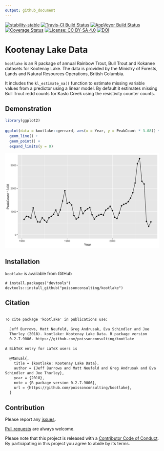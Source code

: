 ```yaml
---
output: github_document
---
```


<!-- README.md is generated from README.Rmd. Please edit that file -->




[![stability-stable](https://img.shields.io/badge/stability-stable-green.svg)](https://github.com/joethorley/stability-badges#stable)
[![Travis-CI Build Status](https://travis-ci.org/poissonconsulting/kootlake.svg?branch=master)](https://travis-ci.org/poissonconsulting/kootlake)
[![AppVeyor Build Status](https://ci.appveyor.com/api/projects/status/github/poissonconsulting/kootlake?branch=master&svg=true)](https://ci.appveyor.com/project/poissonconsulting/kootlake)
[![Coverage Status](https://img.shields.io/codecov/c/github/poissonconsulting/kootlake/master.svg)](https://codecov.io/github/poissonconsulting/kootlake?branch=master)
[![License: CC BY-SA 4.0](https://img.shields.io/badge/License-CC%20BY--SA%204.0-lightgrey.svg)](https://creativecommons.org/licenses/by-sa/4.0/)
[![DOI](https://zenodo.org/badge/DOI/10.5281/zenodo.596654.svg)](https://doi.org/10.5281/zenodo.596654)

# Kootenay Lake Data

`kootlake` is an R package of annual Rainbow Trout, Bull Trout and Kokanee datasets for Kootenay Lake.
The data is provided by the Ministry of Forests, Lands and Natural Resources Operations, British Columbia.

It includes the `kl_estimate_na()` function to estimate missing variable values from a predictor using a linear model.
By default it estimates missing Bull Trout redd counts for Kaslo Creek using the resistivity counter counts.

## Demonstration


```r
library(ggplot2)

ggplot(data = kootlake::gerrard, aes(x = Year, y = PeakCount * 3.08)) + 
  geom_line() + 
  geom_point() + 
  expand_limits(y = 0)
```

![plot of chunk unnamed-chunk-2](tools/README-unnamed-chunk-2-1.png)

## Installation

`kootlake` is available from GitHub
```
# install.packages("devtools")
devtools::install_github("poissonconsulting/kootlake")
```

## Citation


```

To cite package 'kootlake' in publications use:

  Jeff Burrows, Matt Neufeld, Greg Andrusak, Eva Schindler and Joe
  Thorley (2018). kootlake: Kootenay Lake Data. R package version
  0.2.7.9006. https://github.com/poissonconsulting/kootlake

A BibTeX entry for LaTeX users is

  @Manual{,
    title = {kootlake: Kootenay Lake Data},
    author = {Jeff Burrows and Matt Neufeld and Greg Andrusak and Eva Schindler and Joe Thorley},
    year = {2018},
    note = {R package version 0.2.7.9006},
    url = {https://github.com/poissonconsulting/kootlake},
  }
```

## Contribution

Please report any [issues](https://github.com/poissonconsulting/kootlake/issues).

[Pull requests](https://github.com/poissonconsulting/kootlake/pulls) are always welcome.

Please note that this project is released with a [Contributor Code of Conduct](CONDUCT.md). By participating in this project you agree to abide by its terms.

